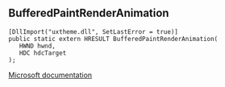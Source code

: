 ## BufferedPaintRenderAnimation

```
[DllImport("uxtheme.dll", SetLastError = true)]
public static extern HRESULT BufferedPaintRenderAnimation(
   HWND hwnd,
   HDC hdcTarget
);
```

[Microsoft documentation](https://docs.microsoft.com/en-us/windows/win32/api/uxtheme/nf-uxtheme-bufferedpaintrenderanimation)
